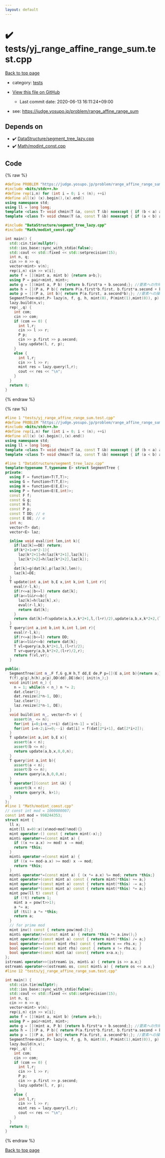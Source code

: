 ```yaml
---
layout: default
---
```


<!-- mathjax config similar to math.stackexchange -->
<script type="text/javascript" async
  src="https://cdnjs.cloudflare.com/ajax/libs/mathjax/2.7.5/MathJax.js?config=TeX-MML-AM_CHTML">
</script>
<script type="text/x-mathjax-config">
  MathJax.Hub.Config({
    TeX: { equationNumbers: { autoNumber: "AMS" }},
    tex2jax: {
      inlineMath: [ ['$','$'] ],
      processEscapes: true
    },
    "HTML-CSS": { matchFontHeight: false },
    displayAlign: "left",
    displayIndent: "2em"
  });
</script>

<script type="text/javascript" src="https://cdnjs.cloudflare.com/ajax/libs/jquery/3.4.1/jquery.min.js"></script>
<script src="https://cdn.jsdelivr.net/npm/jquery-balloon-js@1.1.2/jquery.balloon.min.js" integrity="sha256-ZEYs9VrgAeNuPvs15E39OsyOJaIkXEEt10fzxJ20+2I=" crossorigin="anonymous"></script>
<script type="text/javascript" src="../../assets/js/copy-button.js"></script>
<link rel="stylesheet" href="../../assets/css/copy-button.css" />


# :heavy_check_mark: tests/yj_range_affine_range_sum.test.cpp

<a href="../../index.html">Back to top page</a>

* category: <a href="../../index.html#b61a6d542f9036550ba9c401c80f00ef">tests</a>
* <a href="{{ site.github.repository_url }}/blob/master/tests/yj_range_affine_range_sum.test.cpp">View this file on GitHub</a>
    - Last commit date: 2020-06-13 16:11:24+09:00


* see: <a href="https://judge.yosupo.jp/problem/range_affine_range_sum">https://judge.yosupo.jp/problem/range_affine_range_sum</a>


## Depends on

* :heavy_check_mark: <a href="../../library/DataStructure/segment_tree_lazy.cpp.html">DataStructure/segment_tree_lazy.cpp</a>
* :heavy_check_mark: <a href="../../library/Math/modint_const.cpp.html">Math/modint_const.cpp</a>


## Code

<a id="unbundled"></a>
{% raw %}
```cpp
#define PROBLEM "https://judge.yosupo.jp/problem/range_affine_range_sum"
#include <bits/stdc++.h>
#define rep(i,n) for (int i = 0; i < (n); ++i)
#define all(x) (x).begin(),(x).end()
using namespace std;
using ll = long long;
template <class T> void chmin(T &a, const T &b) noexcept { if (b < a) a = b; }
template <class T> void chmax(T &a, const T &b) noexcept { if (a < b) a = b; }

#include "DataStructure/segment_tree_lazy.cpp"
#include "Math/modint_const.cpp"

int main() {
  std::cin.tie(nullptr);
  std::ios_base::sync_with_stdio(false);
  std::cout << std::fixed << std::setprecision(15);
  int n, q;
  cin >> n >> q;
  vector<mint> v(n);
  rep(i,n) cin >> v[i];
  auto f = [](mint a, mint b) {return a+b;};
  using P = pair<mint, mint>;
  auto g = [](mint a, P b) {return b.first*a + b.second;}; //要素への作用
  auto h = [](P a, P b){ return P(a.first*b.first, b.first*a.second + b.second);}; //合成
  auto p = [](P a, int b){ return P(a.first, a.second*b);}; //要素への操作がbに比例する
  SegmentTree<mint,P> lazy(n, f, g, h, mint(0), P(mint(1),mint(0)), p);
  lazy.build(n,v);
  rep(_,q) {
    int com;
    cin >> com;
    if (com == 0) {
      int l,r;
      cin >> l >> r;
      P p;
      cin >> p.first >> p.second;
      lazy.update(l, r, p);
    }
    else {
      int l,r;
      cin >> l >> r;
      mint res = lazy.query(l,r);
      cout << res << "\n";
    }
  }
  return 0;
}
```
{% endraw %}

<a id="bundled"></a>
{% raw %}
```cpp
#line 1 "tests/yj_range_affine_range_sum.test.cpp"
#define PROBLEM "https://judge.yosupo.jp/problem/range_affine_range_sum"
#include <bits/stdc++.h>
#define rep(i,n) for (int i = 0; i < (n); ++i)
#define all(x) (x).begin(),(x).end()
using namespace std;
using ll = long long;
template <class T> void chmin(T &a, const T &b) noexcept { if (b < a) a = b; }
template <class T> void chmax(T &a, const T &b) noexcept { if (a < b) a = b; }

#line 1 "DataStructure/segment_tree_lazy.cpp"
template<typename T,typename E> struct SegmentTree {
private:
  using F = function<T(T,T)>;
  using G = function<T(T,E)>;
  using H = function<E(E,E)>;
  using P = function<E(E,int)>;
  const F f;
  const G g;
  const H h;
  const P p;
  const T DD; // e
  const E DE; // e
  int n;
  vector<T> dat;
  vector<E> laz;

  inline void eval(int len,int k){
    if(laz[k]==DE) return;
    if(k*2+1<n*2-1){
      laz[k*2+1]=h(laz[k*2+1],laz[k]);
      laz[k*2+2]=h(laz[k*2+2],laz[k]);
    }
    dat[k]=g(dat[k],p(laz[k],len));
    laz[k]=DE;
  }
  T update(int a,int b,E x,int k,int l,int r){
    eval(r-l,k);
    if(r<=a||b<=l) return dat[k];
    if(a<=l&&r<=b){
      laz[k]=h(laz[k],x);
      eval(r-l,k);
      return dat[k];
    }
    return dat[k]=f(update(a,b,x,k*2+1,l,(l+r)/2),update(a,b,x,k*2+2,(l+r)/2,r));
  }
  T query(int a,int b,int k,int l,int r){
    eval(r-l,k);
    if(r<=a||b<=l) return DD;
    if(a<=l&&r<=b) return dat[k];
    T vl=query(a,b,k*2+1,l,(l+r)/2);
    T vr=query(a,b,k*2+2,(l+r)/2,r);
    return f(vl,vr);
  }

public:
  SegmentTree(int n_,F f,G g,H h,T dd,E de,P p=[](E a,int b){return a;}):
  f(f),g(g),h(h),p(p),DD(dd),DE(de){ init(n_);}
  void init(int n_) {
    n = 1; while(n < n_) n *= 2;
    dat.clear();
    dat.resize(2*n-1, DD);
    laz.clear();
    laz.resize(2*n-1, DE);
  }
  void build(int n_, vector<T> v) {
    assert(n_ <= n);
    for(int i=0;i<n_;++i) dat[i+n-1] = v[i];
    for(int i=n-2;i>=0;--i) dat[i] = f(dat[2*i+1], dat[2*i+2]);
  }
  T update(int a,int b,E x){
    assert(a < n);
    assert(b <= n);
    return update(a,b,x,0,0,n);
  }
  T query(int a,int b){
    assert(a < n);
    assert(b <= n);
    return query(a,b,0,0,n);
  }
  T operator[](const int &k) {
    assert(k < n);
    return query(k, k+1);
  }
};
#line 1 "Math/modint_const.cpp"
// const int mod = 1000000007;
const int mod = 998244353;
struct mint {
  ll x;
  mint(ll x=0):x((x%mod+mod)%mod){}
  mint operator-() const { return mint(-x);}
  mint& operator+=(const mint a) {
    if ((x += a.x) >= mod) x -= mod;
    return *this;
  }
  mint& operator-=(const mint a) {
    if ((x += mod-a.x) >= mod) x -= mod;
    return *this;
  }
  mint& operator*=(const mint a) { (x *= a.x) %= mod; return *this;}
  mint operator+(const mint a) const { return mint(*this) += a;}
  mint operator-(const mint a) const { return mint(*this) -= a;}
  mint operator*(const mint a) const { return mint(*this) *= a;}
  mint pow(ll t) const {
    if (!t) return 1;
    mint a = pow(t>>1);
    a *= a;
    if (t&1) a *= *this;
    return a;
  }
  // for prime mod
  mint inv() const { return pow(mod-2);}
  mint& operator/=(const mint a) { return *this *= a.inv();}
  mint operator/(const mint a) const { return mint(*this) /= a;}
  bool operator==(const mint rhs) const { return x == rhs.x; }
  bool operator!=(const mint rhs) const { return x != rhs.x; }
  bool operator<(const mint &a) const{ return x<a.x;};
};
istream& operator>>(istream& is, mint& a) { return is >> a.x;}
ostream& operator<<(ostream& os, const mint& a) { return os << a.x;}
#line 12 "tests/yj_range_affine_range_sum.test.cpp"

int main() {
  std::cin.tie(nullptr);
  std::ios_base::sync_with_stdio(false);
  std::cout << std::fixed << std::setprecision(15);
  int n, q;
  cin >> n >> q;
  vector<mint> v(n);
  rep(i,n) cin >> v[i];
  auto f = [](mint a, mint b) {return a+b;};
  using P = pair<mint, mint>;
  auto g = [](mint a, P b) {return b.first*a + b.second;}; //要素への作用
  auto h = [](P a, P b){ return P(a.first*b.first, b.first*a.second + b.second);}; //合成
  auto p = [](P a, int b){ return P(a.first, a.second*b);}; //要素への操作がbに比例する
  SegmentTree<mint,P> lazy(n, f, g, h, mint(0), P(mint(1),mint(0)), p);
  lazy.build(n,v);
  rep(_,q) {
    int com;
    cin >> com;
    if (com == 0) {
      int l,r;
      cin >> l >> r;
      P p;
      cin >> p.first >> p.second;
      lazy.update(l, r, p);
    }
    else {
      int l,r;
      cin >> l >> r;
      mint res = lazy.query(l,r);
      cout << res << "\n";
    }
  }
  return 0;
}

```
{% endraw %}

<a href="../../index.html">Back to top page</a>

